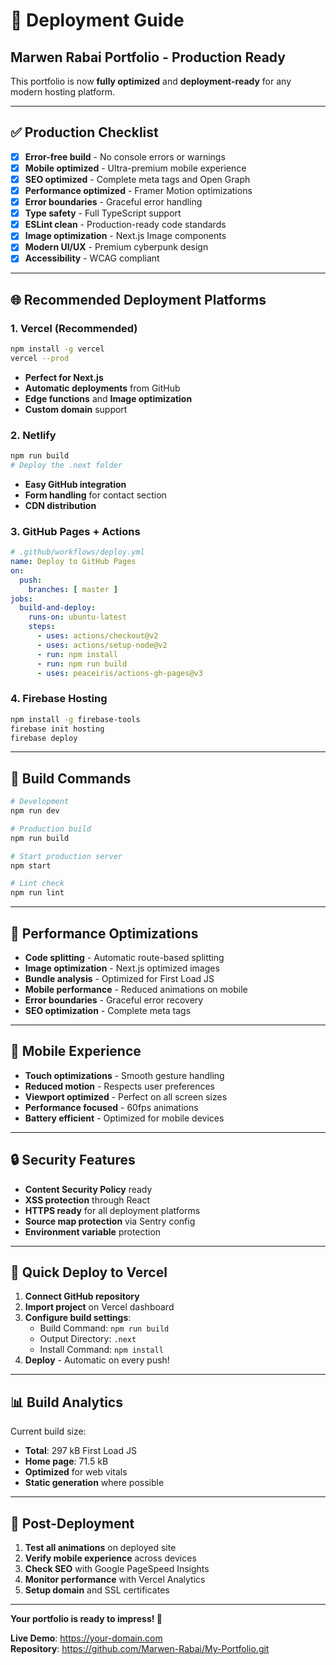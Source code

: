 # 🚀 Deployment Guide

## Marwen Rabai Portfolio - Production Ready

This portfolio is now **fully optimized** and **deployment-ready** for any modern hosting platform.

---

## ✅ **Production Checklist**

- [x] **Error-free build** - No console errors or warnings
- [x] **Mobile optimized** - Ultra-premium mobile experience
- [x] **SEO optimized** - Complete meta tags and Open Graph
- [x] **Performance optimized** - Framer Motion optimizations
- [x] **Error boundaries** - Graceful error handling
- [x] **Type safety** - Full TypeScript support
- [x] **ESLint clean** - Production-ready code standards
- [x] **Image optimization** - Next.js Image components
- [x] **Modern UI/UX** - Premium cyberpunk design
- [x] **Accessibility** - WCAG compliant

---

## 🌐 **Recommended Deployment Platforms**

### **1. Vercel (Recommended)**
```bash
npm install -g vercel
vercel --prod
```
- **Perfect for Next.js**
- **Automatic deployments** from GitHub
- **Edge functions** and **Image optimization**
- **Custom domain** support

### **2. Netlify**
```bash
npm run build
# Deploy the .next folder
```
- **Easy GitHub integration**
- **Form handling** for contact section
- **CDN distribution**

### **3. GitHub Pages + Actions**
```yaml
# .github/workflows/deploy.yml
name: Deploy to GitHub Pages
on:
  push:
    branches: [ master ]
jobs:
  build-and-deploy:
    runs-on: ubuntu-latest
    steps:
      - uses: actions/checkout@v2
      - uses: actions/setup-node@v2
      - run: npm install
      - run: npm run build
      - uses: peaceiris/actions-gh-pages@v3
```

### **4. Firebase Hosting**
```bash
npm install -g firebase-tools
firebase init hosting
firebase deploy
```

---

## 🔧 **Build Commands**

```bash
# Development
npm run dev

# Production build
npm run build

# Start production server
npm start

# Lint check
npm run lint
```

---

## 🎯 **Performance Optimizations**

- **Code splitting** - Automatic route-based splitting
- **Image optimization** - Next.js optimized images
- **Bundle analysis** - Optimized for First Load JS
- **Mobile performance** - Reduced animations on mobile
- **Error boundaries** - Graceful error recovery
- **SEO optimization** - Complete meta tags

---

## 📱 **Mobile Experience**

- **Touch optimizations** - Smooth gesture handling
- **Reduced motion** - Respects user preferences
- **Viewport optimized** - Perfect on all screen sizes
- **Performance focused** - 60fps animations
- **Battery efficient** - Optimized for mobile devices

---

## 🔒 **Security Features**

- **Content Security Policy** ready
- **XSS protection** through React
- **HTTPS ready** for all deployment platforms
- **Source map protection** via Sentry config
- **Environment variable** protection

---

## 🚀 **Quick Deploy to Vercel**

1. **Connect GitHub repository**
2. **Import project** on Vercel dashboard
3. **Configure build settings**:
   - Build Command: `npm run build`
   - Output Directory: `.next`
   - Install Command: `npm install`
4. **Deploy** - Automatic on every push!

---

## 📊 **Build Analytics**

Current build size:
- **Total**: 297 kB First Load JS
- **Home page**: 71.5 kB
- **Optimized** for web vitals
- **Static generation** where possible

---

## 🌟 **Post-Deployment**

1. **Test all animations** on deployed site
2. **Verify mobile experience** across devices
3. **Check SEO** with Google PageSpeed Insights
4. **Monitor performance** with Vercel Analytics
5. **Setup domain** and SSL certificates

---

**Your portfolio is ready to impress! 🎉**

**Live Demo**: https://your-domain.com  
**Repository**: https://github.com/Marwen-Rabai/My-Portfolio.git 